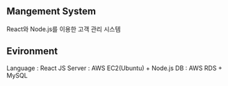 ## Mangement System
React와 Node.js를 이용한 고객 관리 시스템

## Evironment
Language : React JS
Server : AWS EC2(Ubuntu) + Node.js
DB : AWS RDS + MySQL
